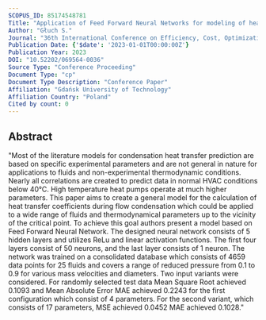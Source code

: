```yaml
---
SCOPUS_ID: 85174548781
Title: "Application of Feed Forward Neural Networks for modeling of heat transfer coefficient during flow condensation for low and high values of saturation temperature"
Author: "Głuch S."
Journal: "36th International Conference on Efficiency, Cost, Optimization, Simulation and Environmental Impact of Energy Systems, ECOS 2023"
Publication Date: {'$date': '2023-01-01T00:00:00Z'}
Publication Year: 2023
DOI: "10.52202/069564-0036"
Source Type: "Conference Proceeding"
Document Type: "cp"
Document Type Description: "Conference Paper"
Affiliation: "Gdańsk University of Technology"
Affiliation Country: "Poland"
Cited by count: 0
---
```


## Abstract
"Most of the literature models for condensation heat transfer prediction are based on specific experimental parameters and are not general in nature for applications to fluids and non-experimental thermodynamic conditions. Nearly all correlations are created to predict data in normal HVAC conditions below 40°C. High temperature heat pumps operate at much higher parameters. This paper aims to create a general model for the calculation of heat transfer coefficients during flow condensation which could be applied to a wide range of fluids and thermodynamical parameters up to the vicinity of the critical point. To achieve this goal authors present a model based on Feed Forward Neural Network. The designed neural network consists of 5 hidden layers and utilizes ReLu and linear activation functions. The first four layers consist of 50 neurons, and the last layer consists of 1 neuron. The network was trained on a consolidated database which consists of 4659 data points for 25 fluids and covers a range of reduced pressure from 0.1 to 0.9 for various mass velocities and diameters. Two input variants were considered. For randomly selected test data Mean Square Root achieved 0.1093 and Mean Absolute Error MAE achieved 0.2243 for the first configuration which consist of 4 parameters. For the second variant, which consists of 17 parameters, MSE achieved 0.0452 MAE achieved 0.1028."
